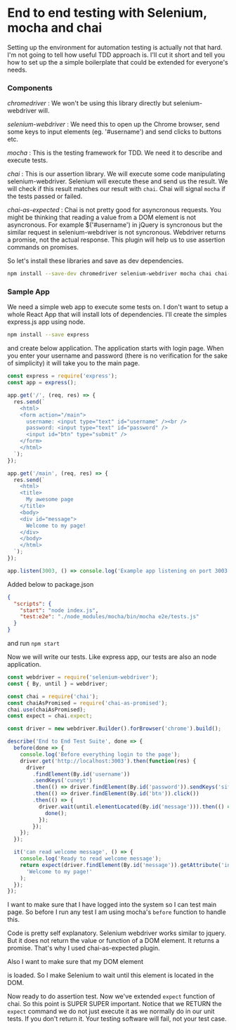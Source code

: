 # End to end testing with Selenium, mocha and chai

Setting up the environment for automation testing is actually not that hard. I'm not going to tell how useful TDD approach is. I'll cut it short and tell you how to set up the a simple boilerplate that could be extended for everyone's needs.

### Components

*chromedriver* : We won't be using this library directly but selenium-webdriver will.

*selenium-webdriver* : We need this to open up the Chrome browser, send some keys to input elements (eg. '#username') and send clicks to buttons etc.

*mocha* : This is the testing framework for TDD. We need it to describe and execute tests.

*chai* : This is our assertion library. We will execute some code manipulating selenium-webdriver. Selenium will execute these and send us the result. We will check if this result matches our result with `chai`. Chai will signal `mocha` if the tests passed or failed.

*chai-as-expected* : Chai is not pretty good for asyncronous requests. You might be thinking that reading a value from a DOM element is not asyncronous. For example $('#username') in jQuery is syncronous but the similar request in selenium-webdriver is not syncronous. Webdriver returns a promise, not the actual response. This plugin will help us to use assertion commands on promises.

So let's install these libraries and save as dev dependencies.

```sh
npm install --save-dev chromedriver selenium-webdriver mocha chai chai-as-promised
```

### Sample App

We need a simple web app to execute some tests on. I don't want to setup a whole React App that will install lots of dependencies. I'll create the simples express.js app using node.

```sh
npm install --save express
```


and create below application. The application starts with login page. When you enter your username and password (there is no verification for the sake of simplicity) it will take you to the main page. 

```javascript
const express = require('express');
const app = express();

app.get('/', (req, res) => {
  res.send(`
    <html>
    <form action="/main">
      username: <input type="text" id="username" /><br />
      password: <input type="text" id="password" />
      <input id="btn" type="submit" />
    </form>
    </html>
  `);
});

app.get('/main', (req, res) => {
  res.send(`
    <html>
    <title>
      My awesome page
    </title>
    <body>
    <div id="message">
      Welcome to my page!
    </div>
    </body>
    </html>
  `);
});

app.listen(3003, () => console.log('Example app listening on port 3003!'));
```

Added below to package.json

```json
{
  "scripts": {
    "start": "node index.js",
    "test:e2e": "./node_modules/mocha/bin/mocha e2e/tests.js"
  }
}
```

and run `npm start`

Now we will write our tests. Like express app, our tests are also an node application.

```javascript
const webdriver = require('selenium-webdriver');
const { By, until } = webdriver;

const chai = require('chai');
const chaiAsPromised = require('chai-as-promised');
chai.use(chaiAsPromised);
const expect = chai.expect;

const driver = new webdriver.Builder().forBrowser('chrome').build();

describe('End to End Test Suite', done => {
  before(done => {
    console.log('Before everything login to the page');
    driver.get('http://localhost:3003').then(function(res) {
      driver
        .findElement(By.id('username'))
        .sendKeys('cuneyt')
        .then(() => driver.findElement(By.id('password')).sendKeys('sifre123'))
        .then(() => driver.findElement(By.id('btn')).click())
        .then(() => {
          driver.wait(until.elementLocated(By.id('message'))).then(() => {
            done();
          });
        });
    });
  });

  it('can read welcome message', () => {
    console.log('Ready to read welcome message');
    return expect(driver.findElement(By.id('message')).getAttribute('innerHTML')).to.eventually.contain(
      'Welcome to my page!'
    );
  });
});

```

I want to make sure that I have logged into the system so I can test main page. So before I run any test I am using mocha's `before` function to handle this.

Code is pretty self explanatory. Selenium webdriver works similar to jquery. But it does not return the value or function of a DOM element. It returns a promise. That's why I used chai-as-expected plugin.

Also I want to make sure that my DOM element <div id="message" /> is loaded. So I make Selenium to wait until this element is located in the DOM.

Now ready to do assertion test. Now we've extended `expect` function of chai. So this point is SUPER SUPER important. Notice that we RETURN the `expect` command we do not just execute it as we normally do in our unit tests. If you don't return it. Your testing software will fail, not your test case. 